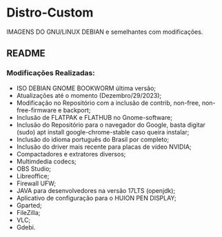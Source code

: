 # Distro-Custom
IMAGENS DO GNU/LINUX DEBIAN e semelhantes com modificações.
## README
### Modificações Realizadas:
- ISO DEBIAN GNOME BOOKWORM última versão;
- Atualizações até o momento (Dezembro/29/2023);
- Modificação no Repositório com a inclusão de contrib, non-free, non-free-firmware e backport;
- Inclusão de FLATPAK e FLATHUB no Gnome-software;
- Inclusão do Repositório para o navegador do Google, basta digitar (sudo) apt install google-chrome-stable caso queira instalar;
- Inclusão do idioma português do Brasil por completo;
- Inclusão do driver mais recente para placas de vídeo NVIDIA;
- Compactadores e extratores diversos;
- Multimdedia codecs;
- OBS Studio;
- Libreoffice;
- Firewall UFW;
- JAVA para desenvolvedores na versão 17LTS (openjdk);
- Aplicativo de configuração para o HUION PEN DISPLAY;
- Gparted;
- FileZilla;
- VLC;
- Gdebi.
